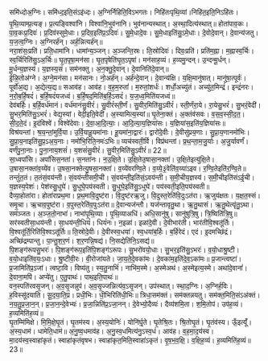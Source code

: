 

  
समि॑ध्दोअ॒ग्निः। समि॑ध्द॒इति॒संऽइ॑ध्दः। अ॒ग्निर्निहिति॒विऽभगतः। निहि॑तःपृथि॒व्यां।निहि॑त॒इति॒निऽहि॑तः। पृ॒थि॒व्याम्प्र॒त्यङ्। प्र॒त्यङ्विश्वा॑नि। विश्वा॑नि॒भुव॑नानि। भुव॑नान्यस्थात्। अ॒स्था॒दित्य॑स्थात्॥ होता॑पाव॒कः। पा॒व॒कःप्र॒दिवः॑। प्र॒दिव॑स्सुमे॒धाः। प्र॒दिव॒इति॑प्र॒ऽदिवः॑। सु॒मे॒धादे॒वः। सु॒मे॒धाइति॑सु॒ऽमे॒धाः। दे॒वोदे॒वान्। दे॒वान्य॑जतु। य॒ज॒त्व॒ग्निः। अ॒ग्निरर्ह॑न्। अर्ह॒न्नित्यर्ह॑न्॥  
नरा॒शंसः॒प्रति॑। प्रति॒धामा॑नि। धामा॑न्य॒ञ्जन्। अ॒ञ्जन्ति॒स्रः। ति॒स्रोदिवः॑। दिवः॒प्रति॑। प्रति॑म॒ह्ना। म॒ह्नास्व॒र्चिः। स्व॒र्चिरिति॑सु॒ऽअ॒र्चिः॥ घृ॒त॒पृषा॒मन॑सा। घृ॒त॒पृषेति॑घृ॒त॒ऽपृषा॑। मन॑साह॒व्यं। ह॒व्यमु॒न्दन्। उ॒न्दन्मू॒र्धन्। मू॒र्धन्य॒ज्ञस्य॑। य॒ज्ञस्य॒सं। सम॑नक्तु। अ॒न॒क्तु॒दे॒वान्। दे॒वानिति॑दे॒वान्॥  
ई॒ळि॒तोअ॑ग्ने। अ॒ग्ने॒मन॑सा। मन॑सानः। नो॒अर्ह॑न्। अर्ह॑न्दे॒वान्। दे॒वान्य॑क्षि। य॒क्षि॒मानु॑षात्। मानु॑षा॒त्पूर्वः॑। पूर्वो॑अ॒द्य। अ॒द्येत्य॒द्य॥ सआव॑ह। आव॑ह। व॒ह॒म॒रुतां॑। म॒रुतां॒शर्धः॑। शर्धो॒अच्यु॑तं। अच्यु॑त॒मिन्द्रं॑। इन्द्रं॑नरः। न॒रो॒ब॒र्हि॒षदं॑। ब॒र्हि॒षदं॑यजध्वं। ब॒र्हि॒षद॒मिति॑ब॒र्हि॒ऽसदं॑। य॒ज॒ध्व॒मिति॑यजध्वं॥  
देव॑बर्हिः। ब॒र्हि॒वर्ध॑मानं। वर्ध॑मानंसु॒वीरं॑। सु॒वीरं॑स्ती॒र्णं। सु॒वीर॒मिति॑सु॒ऽवीरं॑। स्ती॒र्णंरा॒ये। रा॒येसु॒भरं॑। सु॒भरं॒वेदी॑। सु॒भर॒मिति॑सु॒ऽभरं॑। वेद्य॒स्यां। वेदी॒इति॒वेदी॑। अ॒स्यामित्य॒स्यां॥ घृ॒तेना॒क्तं। अ॒क्तंव॑सवः। व॒स॒व॒स्सी॒द॒त॒। सी॒द॒ते॒दं। इ॒दंविश्वे॑। विश्वे॑देवाः। दे॒वा॒आ॒दि॒त्याः॒। आ॒दि॒त्या॒य॒ज्ञिया॑सः। य॒ज्ञिया॑स॒इति॑य॒ज्ञिया॑सः॥  
विश्र॑यन्तां। श्र॒य॒न्तां॒मुर्वि॒या। उ॒र्वि॒याहू॒यमा॑नाः। हू॒यमा॑ना॒द्वारः॑। द्वारो॑दे॒वीः। दे॒वीसु॑प्रय॒णाः। सु॒प्रा॒य॒णानमो॑भिः। सु॒प्रा॒य॒नाइति॑सु॒प्र॒ऽअ॒य॒नाः। नमो॑भि॒रिति॒नमः॑ऽभिः॥ व्यच॑स्वती॒र्वि। विप्र॑थन्तां। प्र॒थ॒न्ता॒म॒जु॒र्याः। अ॒जु॒र्यावर्णं॑। वर्णं॑पु॒ना॒नाः। पु॒ना॒नाय॒शसं॑। य॒शसं॑सु॒वीरं॑। सु॒वीर॒मिति॑सु॒ऽवीरं॑॥ 22॥  
सा॒ध्वपां॑सि। अपां॑सिस॒नता॑। स॒नता॑नः। न॒उ॒क्षि॒ते। उ॒क्षि॒तेउ॒षासा॒नक्ता॑। उ॒क्षि॒तेइत्यु॑क्षि॒ते। उ॒षासा॒नक्ता॑व॒य्ये॑व। उ॒षसा॒नक्तेत्यु॒षसा॒नक्ता॑। व॒य्ये॑वरण्वि॒ते। व॒य्ये॒३॒॑वेति॑व॒य्या॑ऽइव। र॒ण्वि॒तेइति॑र॒ण्वि॒ते॥ तन्तुं॑त॒तं। त॒तंसं॒वय॑न्ती। सं॒वय॑न्तीसमी॒ची। सं॒वय॑न्ती॒इति॑सं॒ऽवय॑न्ती। स॒मी॒चीय॒ज्ञस्य॑। स॒मी॒चीइति॑संऽई॒ची। य॒ज्ञस्य॒पेशः॑। पेश॑स्सु॒धुघे॑। सु॒धुघे॒पय॑स्वती। सु॒धुघे॒इति॑सु॒ऽधुघे॑। पय॑स्वती॒इति॒पय॑स्वती॥  
दैव्या॒होता॑रा। होता॑राप्रथ॒मा। प्र॒थ॒मावि॒दुष्ट॑रा। वि॒दुष्ट॑रऋ॒जु। वि॒दुस्त॒रेति॑वि॒दुःऽत॑रा। ऋ॒जुय॑क्षतः। य॒क्ष॒त॒स्सं। समृ॒चा। ऋ॒चाव॒पुष्ट॑रा। व॒पुस्त॒रेति॑व॒पुःऽत॑रा॥ दे॒वान्यज॑न्तौ। यज॑न्तावृतु॒था। ऋ॒तु॒थासं। ऋ॒तु॒थेत्यृ॑तु॒ऽथा। सम॑ञ्जतः। अ॒ञ्ज॒तो॒नाभा॑। नाभा॑पृ॒थि॒व्याः। पृ॒थि॒व्याअधि॑। अधि॒सानु॑षु। सानु॑षुत्रि॒षु। त्रि॒ष्विति॑त्रि॒षु॥  
सर॑स्वतीसा॒धय॑न्ती। सा॒धय॑न्ती॒धियं॑। धियं॑नः। न॒इळा॑। इळा॑दे॒वी। दे॒वीभार॑ती। भार॑तीवि॒श्वतू॑र्तिः। वि॒श्वतू॑र्ति॒रिति॑वि॒श्वऽतू॑र्तिः॥ ति॒स्रोदे॒वीः। दे॒वीस्स्व॒धया॑। स्व॒धया॑ब॒र्हिः। ब॒र्हिरेदं। एदं। इ॒दमच्छि॑द्रं। अच्छि॑द्रम्पान्तु। पा॒न्तु॒श॒र॒णं। श॒र॒णन्नि॒षद्य॑। नि॒सद्येति॑नि॒ऽसद्य॑॥  
पि॒शङ्ग॑रूपसु॒भरः॑। पि॒शङ्ग॑रूप॒इति॑पि॒शङ्ग॑ऽरूपः। सु॒भरो॑वयो॒धाः। सु॒भर॒इति॑सु॒ऽभरः॑। व॒यो॒धाश्रु॒ष्टी। व॒यो॒धाइति॑व॒यः॒ऽधाः। श्रु॒ष्टीवी॒रः। वी॒रोजा॑यते। जा॒य॒ते॒दे॒वका॑मः। दे॒वका॑म॒इति॑दे॒व॒ऽका॑मः॥ प्र॒जान्त्वष्टा॑। प्र॒जामिति॑प्र॒ऽजां। त्वष्टा॒वि। विष्य॑तु। स्य॒तु॒नाभिं॑। नाभि॑म॒स्मे। अ॒स्मेअथ॑। अ॒स्मेइत्य॒स्मे। अथा॑दे॒वानां॑। दे॒वाना॒मपि॑। अप्ये॑तु। ए॒तु॒पाथः॑। पाथ॒इति॒पाथः॑॥  
वन॒स्पति॑रवसृ॒जन्। अ॒व॒सृ॒जन्नुप॑। अ॒व॒सृ॒ज्जन्नित्य॑व॒ऽसृ॒जन्। उप॑स्थात्। स्था॒द॒ग्निः। अ॒ग्निर्ह॒विः। ह॒विस्सू॑दयाति। सू॒द॒या॒ति॒प्र। प्रधी॒भिः। धी॒भिरिति॑धी॒भिः॥ त्रिधा॒सम॑क्तं। सम॑क्तन्नयतु। सम॑क्त॒मिति॒संऽअ॑क्तं। न॒य॒तु॒प्र॒जा॒न॒न्। प्र॒जा॒न॒न्दे॒वेभ्यः॑। प्र॒जा॒न्निति॑प्र॒ऽजा॒नन्। दे॒वेभ्यो॒दैव्यः॑। दैव्य॑शमि॒ता। श॒मि॒तोप॑। उप॑ह॒व्यं। ह॒व्यमिति॑ह॒व्यं॥  
घृ॒तम्मि॑मिक्षे। मि॒मि॒क्षे॒घृ॒तं। घृ॒तम॑स्य। अ॒स्य॒योनिः॑। योनि॑र्घृ॒ते। घृ॒तेश्रि॒तः। श्रि॒तोघृ॒तं। घृ॒तंव॑स्य। ऊँ॒इत्यूँ॑। अ॒स्य॒धाम॑। धामेति॒धाम॑॥ अ॒नु॒ष्व॒धमाव॑ह। अ॒नु॒स्व॒धमित्य॑नु॒ऽस्व॒धं। आव॑ह। व॒ह॒मा॒द॒य॑स्व। मा॒दय॑स्व॒स्वाहा॑कृतं। स्वाहा॑कृतंवृषभ। स्वाहा॑कृत॒मिति॒स्वाहा॑ऽकृतं। वृ॒ष॒भ॒व॒क्षि॒। व॒क्षि॒ह॒व्यं। ह॒व्यमिति॑ह॒व्यं॥ 23॥  
